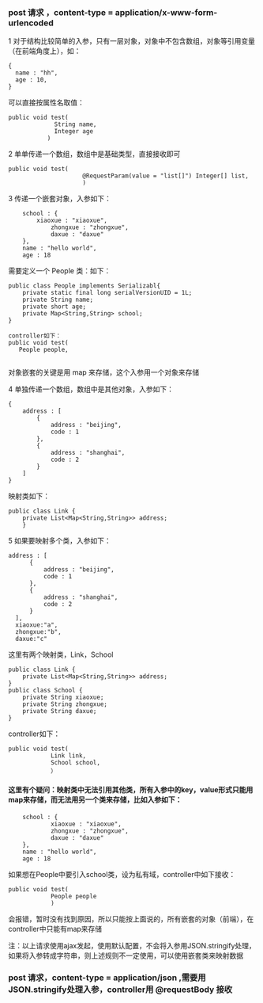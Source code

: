 <h3> post 请求 ，content-type = application/x-www-form-urlencoded </h3>

1 对于结构比较简单的入参，只有一层对象，对象中不包含数组，对象等引用变量（在前端角度上），如：

```
{
  name : "hh",
  age : 10,
}
```

可以直接按属性名取值：
```
public void test(
             String name,
             Integer age
           )
```

2 单单传递一个数组，数组中是基础类型，直接接收即可
```
public void test(
                     @RequestParam(value = "list[]") Integer[] list,
                     )
```

3 传递一个嵌套对象，入参如下：
```
    school : {
        xiaoxue : "xiaoxue",
            zhongxue : "zhongxue",
            daxue : "daxue"
    },
    name : "hello world",
    age : 18
```
需要定义一个 People 类：如下：
```
public class People implements Serializabl{
    private static final long serialVersionUID = 1L;
    private String name;
    private short age;
    private Map<String,String> school;
}

controller如下：
public void test(
   People people,
   
```
对象嵌套的关键是用 map 来存储，这个入参用一个对象来存储


4 单独传递一个数组，数组中是其他对象，入参如下：
```
{
    address : [
        {
            address : "beijing",
            code : 1
        },
        {
            address : "shanghai",
            code : 2
        }
    ]
}
```
映射类如下：
```
public class Link {
    private List<Map<String,String>> address;
    }
```

5 如果要映射多个类，入参如下：
```
address : [
      {
          address : "beijing",
          code : 1
      },
      {
          address : "shanghai",
          code : 2
      }
  ],
  xiaoxue:"a",
  zhongxue:"b",
  daxue:"c"
```
这里有两个映射类，Link，School
```
public class Link {
    private List<Map<String,String>> address;
}
public class School {
    private String xiaoxue;
    private String zhongxue;
    private String daxue;
}
```
controller如下：
```
public void test(
            Link link,
            School school,
            ）
```
<h4>
这里有个疑问：映射类中无法引用其他类，所有入参中的key，value形式只能用map来存储，而无法用另一个类来存储，比如入参如下：
</h4>

```
    school : {
            xiaoxue : "xiaoxue",
            zhongxue : "zhongxue",
            daxue : "daxue"
    },
    name : "hello world",
    age : 18
```
如果想在People中要引入school类，设为私有域，controller中如下接收：
```
public void test(
            People people
            )
```
会报错，暂时没有找到原因，所以只能按上面说的，所有嵌套的对象（前端），在controller中只能有map来存储

注：以上请求使用ajax发起，使用默认配置，不会将入参用JSON.stringify处理，如果将入参转成字符串，则上述规则不一定使用，可以使用嵌套类来映射数据

<h3> post 请求，content-type = application/json ,需要用JSON.stringify处理入参，controller用 @requestBody 接收</h3>




